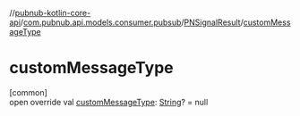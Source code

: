 //[pubnub-kotlin-core-api](../../../index.md)/[com.pubnub.api.models.consumer.pubsub](../index.md)/[PNSignalResult](index.md)/[customMessageType](custom-message-type.md)

# customMessageType

[common]\
open override val [customMessageType](custom-message-type.md): [String](https://kotlinlang.org/api/core/kotlin-stdlib/kotlin/-string/index.html)? = null
